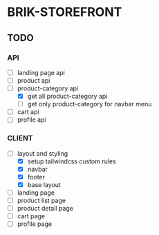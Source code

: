 # BRIK-STOREFRONT

## TODO

### API

- [ ] landing page api
- [ ] product api
- [ ] product-category api
  - [x] get all product-category api
  - [ ] get only product-category for navbar menu
- [ ] cart api
- [ ] profile api

### CLIENT

- [ ] layout and styling
  - [x] setup tailwindcss custom rules
  - [x] navbar
  - [x] footer
  - [x] base layout
- [ ] landing page
- [ ] product list page
- [ ] product detail page
- [ ] cart page
- [ ] profile page
